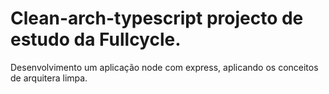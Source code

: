 # Clean-arch-typescript projecto de estudo da Fullcycle.

Desenvolvimento um aplicação node com express, aplicando os conceitos de arquitera limpa. 
